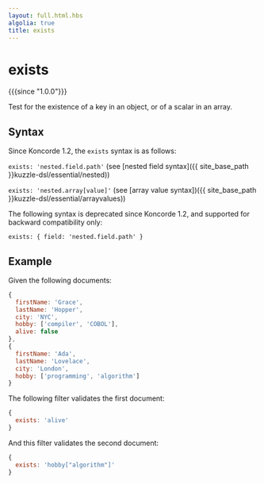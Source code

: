 ```yaml
---
layout: full.html.hbs
algolia: true
title: exists
---
```


# exists

{{{since "1.0.0"}}}

Test for the existence of a key in an object, or of a scalar in an array.  

## Syntax

Since Koncorde 1.2, the `exists` syntax is as follows:

`exists: 'nested.field.path'`
(see [nested field syntax]({{ site_base_path }}kuzzle-dsl/essential/nested))

`exists: 'nested.array[value]'`
(see [array value syntax])({{ site_base_path }}kuzzle-dsl/essential/arrayvalues))

The following syntax is deprecated since Koncorde 1.2, and supported for backward compatibility only:

`exists: { field: 'nested.field.path' }`

## Example

Given the following documents:

```javascript
{
  firstName: 'Grace',
  lastName: 'Hopper',
  city: 'NYC',
  hobby: ['compiler', 'COBOL'],
  alive: false
},
{
  firstName: 'Ada',
  lastName: 'Lovelace',
  city: 'London',
  hobby: ['programming', 'algorithm']
}
```

The following filter validates the first document:

```javascript
{
  exists: 'alive'
}
```

And this filter validates the second document:

```javascript
{
  exists: 'hobby["algorithm"]'
}
```
